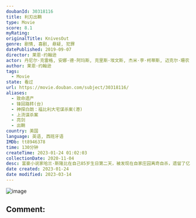 ```yaml
---
doubanId: 30318116
title: 利刃出鞘
type: Movie
score: 8.1
myRating: 
originalTitle: KnivesOut
genre: 剧情, 喜剧, 悬疑, 犯罪
datePublished: 2019-09-07
director: 莱恩·约翰逊
actor: 丹尼尔·克雷格, 安娜·德·阿玛斯, 克里斯·埃文斯, 杰米·李·柯蒂斯, 迈克尔·珊农, 唐·约翰逊, 托妮·科莱特, 勒凯斯·斯坦菲尔德, 克里斯托弗·普卢默, 凯瑟琳·兰福德, 杰登·马泰尔, 瑞琪·琳德赫姆, 艾迪·帕特森, 弗兰克·奥兹, ·卡兰, 诺阿·西甘, ·埃梅特·沃尔什, 玛琳娜·福特, 劳尔·卡斯提洛, 雪莉·罗德里格斯, 约瑟夫·高登, 加布里埃尔·洛莱斯, 玛塞拉·贾拉米洛
author: 莱恩·约翰逊
tags:
  - Movie
state: 看过
url: https://movie.douban.com/subject/30318116/
aliases:
  - 致命遗产
  - 锋回路转(台)
  - 神探白朗：福比利大宅谋杀案(港)
  - 上流谋杀案
  - 亮剑
  - 出鞘
country: 美国
language: 英语, 西班牙语
IMDb: tt8946378
time: 130分钟
createTime: 2023-01-24 01:02:03
collectionDate: 2020-11-04
desc: 富豪小说家哈兰·斯隆比在自己85岁生日第二天，被发现在自家庄园离奇自杀，遗留了亿万遗产。久负盛名的大侦探布兰科（丹尼尔·克雷格饰）突然被匿名人士雇佣调查此案真相。同时，哈兰的孙子兰森（克里斯·埃文斯饰...
date created: 2023-01-24
date modified: 2023-03-14
---
```


![image](p2574172427.jpg)

Comment:
---
